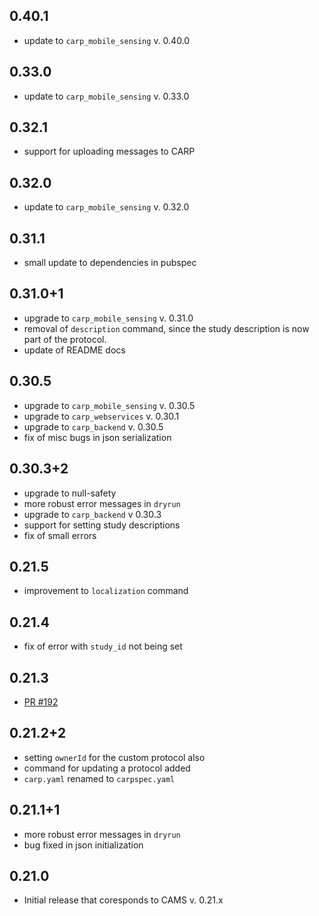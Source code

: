 ## 0.40.1

* update to `carp_mobile_sensing` v. 0.40.0

## 0.33.0

* update to `carp_mobile_sensing` v. 0.33.0

## 0.32.1

* support for uploading messages to CARP

## 0.32.0

* update to `carp_mobile_sensing` v. 0.32.0

## 0.31.1

* small update to dependencies in pubspec

## 0.31.0+1

* upgrade to `carp_mobile_sensing` v. 0.31.0
* removal of `description` command, since the study description is now part of the protocol.
* update of README docs

## 0.30.5

* upgrade to `carp_mobile_sensing` v. 0.30.5
* upgrade to `carp_webservices` v. 0.30.1
* upgrade to `carp_backend` v. 0.30.5
* fix of misc bugs in json serialization

## 0.30.3+2

* upgrade to null-safety
* more robust error messages in `dryrun`
* upgrade to `carp_backend` v 0.30.3
* support for setting study descriptions
* fix of small errors

## 0.21.5

* improvement to `localization` command

## 0.21.4

* fix of error with `study_id` not being set

## 0.21.3

* [PR #192](https://github.com/cph-cachet/carp.sensing-flutter/pull/192)

## 0.21.2+2

* setting `ownerId` for the custom protocol also
* command for updating a protocol added
* `carp.yaml` renamed to `carpspec.yaml`

## 0.21.1+1

* more robust error messages in `dryrun`
* bug fixed in json initialization

## 0.21.0

* Initial release that coresponds to CAMS v. 0.21.x

